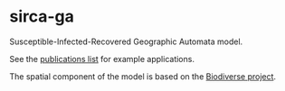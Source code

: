 # sirca-ga
Susceptible-Infected-Recovered Geographic Automata model. 

See the [publications list](https://github.com/shawnlaffan/sirca-ga/wiki/PublicationsList) for example applications. 

The spatial component of the model is based on the [Biodiverse project](http://purl.org/biodiverse).
